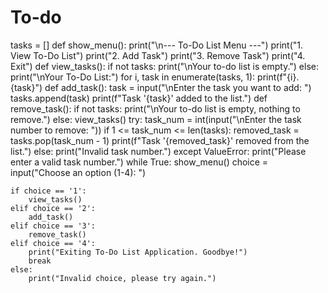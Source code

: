 # To-do
tasks = []
def show_menu():
    print("\n--- To-Do List Menu ---")
    print("1. View To-Do List")
    print("2. Add Task")
    print("3. Remove Task")
    print("4. Exit")
def view_tasks():
    if not tasks:
        print("\nYour to-do list is empty.")
    else:
        print("\nYour To-Do List:")
        for i, task in enumerate(tasks, 1):
            print(f"{i}. {task}")
def add_task():
    task = input("\nEnter the task you want to add: ")
    tasks.append(task)
    print(f"Task '{task}' added to the list.")
def remove_task():
    if not tasks:
        print("\nYour to-do list is empty, nothing to remove.")
    else:
        view_tasks()
        try:
            task_num = int(input("\nEnter the task number to remove: "))
            if 1 <= task_num <= len(tasks):
                removed_task = tasks.pop(task_num - 1)
                print(f"Task '{removed_task}' removed from the list.")
            else:
                print("Invalid task number.")
        except ValueError:
            print("Please enter a valid task number.")
while True:
    show_menu()
    choice = input("Choose an option (1-4): ")

    if choice == '1':
        view_tasks()
    elif choice == '2':
        add_task()
    elif choice == '3':
        remove_task()
    elif choice == '4':
        print("Exiting To-Do List Application. Goodbye!")
        break
    else:
        print("Invalid choice, please try again.")
